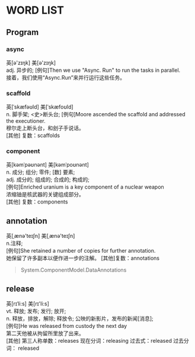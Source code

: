 # WORD LIST

## Program

### async

英[ə'zɪŋk] 美[ə'zɪŋk]  
adj. 异步的;
[例句]Then we use "Async. Run" to run the tasks in parallel.  
接着，我们使用“Async.Run”来并行运行这些任务。

### scaffold

英[ˈskæfəʊld] 美[ˈskæfoʊld]  
n. 脚手架; <史>断头台;
[例句]Moore ascended the scaffold and addressed the executioner.  
穆尔走上断头台，和刽子手说话。  
[其他] 复数：scaffolds

### component

英[kəmˈpəʊnənt]  美[kəmˈpoʊnənt]  
n.	成分; 组分; 零件; [数] 要素;  
adj.	成分的; 组成的; 合成的; 构成的;  
[例句]Enriched uranium is a key component of a nuclear weapon  
浓缩铀是核武器的关键组成部分。  
[其他]	复数：components  

## annotation

英[ˌænə'teɪʃn]  美[ˌænə'teɪʃn]  
n.注释;  
[例句]She retained a number of copies for further annotation.  
她保留了许多副本以便作进一步的注解。
[其他]复数：annotations

>System.ComponentModel.DataAnnotations

## release

英[rɪˈli:s]  美[rɪ'li:s]  
vt.	释放; 发布; 发行; 放开;  
n.	释放，排放，解除; 释放令; 公映的新影片，发布的新闻[消息];  
[例句]He was released from custody the next day  
第二天他被从拘留所里放了出来。  
[其他]	第三人称单数：releases 现在分词：releasing 过去式：released 过去分词：  released
